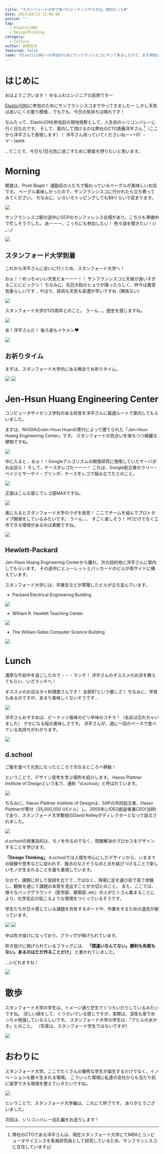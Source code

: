 ```yaml
---
title: "スタンフォード大学で食べたピーナッツサラダは、格別だった♥"
date: 2017/03/21 12:00:00
postid: ""
tag:
  - Elastic{ON}
  - DesignThinking
category:
  - Culture
author: 前原応光
featured: false
lede: "Elastic{ON}への参加のためにサンフランシスコにやって来ましたので、まず現地レポートをお届けします！"
---
```


# はじめに

おはようございます！
ゆるふわエンジニアの前原ですー

[Elastic{ON}](https://www.elastic.co/elasticon)に参加のためにサンフランシスコまでやってきましたー
しかし天気はあいにくの曇り模様...
でもでも、今日の気持ちは晴れです！

なんたって、Elastic{ON}参加前の現地視察として、人生初のシリコンバレーに行く日なのです。
そして、案内して頂けるのは弊社のCTO斎藤洋平さん [^1]（ここから洋平さんで表現します）！
洋平さん待っていてくださいねー✧+(0ﾟ・∀・)wktk

 [^1]: 弊社のCTOである洋平さんは、現在スタンフォード大学にてMBAとコンピュータサイエンスを客員研究員として研究しているため、サンフランシスコに在住しています

...てことで、今日も1日元気に過ごすために朝食を摂りたいと思います。

# Morning

朝食は、Posh Bagel！
通勤前の人たちで賑わっているベーグルが美味しいお店です。
ベーグル美味しかったので、サンフランシスコに行かれたら立ち寄ってみてください。
ちなみに、いろいろトッピングしても$8ぐらいで収まります。

<img src="/images/20170321/photo_20170321_01.jpeg" loading="lazy">

サンフランシスコ駅の途中にGCPのカンファレンス会場があり、こちらも準備中で忙しそうでした。
あーーー、こっちにも参加したい！ 色々話を聞きたい！(ﾉ_-｡)


<img src="/images/20170321/photo_20170321_02.jpeg" loading="lazy">

## スタンフォード大学到着

これから洋平さんに会いに行くため、スタンフォード大学へ！

おぉ！！めっちゃいい天気だぁーーー！！
サンフランシスコと天候が違いすぎることにビックリ！
ちなみに、先日大粒のヒョウが降ったらしく、昨今は異常気象らしいです...
やはり、技術も天気も変遷が早いですね（関係ない）


<img src="/images/20170321/photo_20170321_03.jpeg" loading="lazy">

スタンフォード大学が125周年とのこと。
うーん...。歴史を感じますね。

<img src="/images/20170321/photo_20170321_04.jpeg" loading="lazy">

あ！洋平さんだ！
後ろ姿もイケメン♥

<img src="/images/20170321/photo_20170321_05.jpeg" loading="lazy">

## お祈りタイム

まずは、スタンフォード大学内にある教会でお祈りタイム。

<img src="/images/20170321/photo_20170321_06.jpeg" loading="lazy">

<img src="/images/20170321/photo_20170321_07.jpg" loading="lazy">


# Jen-Hsun Huang Engineering Center

コンピュータサイセンス学科のある校舎を洋平さんに最適ルートで案内してもらいました。

まずは、NVIDIAのJen-Hsun Huanの寄付によって建てられた「Jen-Hsun Huang Engineering Center」です。
スタンフォードの色合いを保ちつつ綺麗な建物ですね。

<img src="/images/20170321/photo_20170321_08.jpeg" loading="lazy">

中に入ると...
おぉ！！Googleアルゴリズムの開発研究に使用していたサーバがお出迎え！
そして、ケースがレゴだーーー！
これは、Google創立者のラリー・ペイジとサーゲイ・ブリンが、ケースをレゴで組み立てたとのこと。

<img src="/images/20170321/photo_20170321_09.jpeg" loading="lazy">

正面はこんな感じでレゴ感MAXですね。

<img src="/images/20170321/photo_20170321_10.jpeg" loading="lazy">

奥に入るとスタンフォード大学のラボを発見！
ここでチームを組んでプロトタイプ開発をしているみたいです。
うーん...、	すごく楽しそう！
PCだけでなく工作できる環境があるのは素敵ですね。

<img src="/images/20170321/photo_20170321_11.jpeg" loading="lazy">


## Hewlett-Packard

Jen-Hsun Huang Engineering Centerから離れ、次の目的地に洋平さんに案内してもらいます。
その途中にヒューレットとパッカードのビルが両サイドに構えています。

スタンフォード大学には、卒業生などが寄贈したビルが立ち並んでいます。

* Packard Electrical Engineering Building
<img src="/images/20170321/photo_20170321_12.jpeg" loading="lazy">

* William R. Hewlett Teaching Center
<img src="/images/20170321/photo_20170321_13.jpeg" loading="lazy">

* The William Gates Computer Science Building
<img src="/images/20170321/photo_20170321_14.jpeg" loading="lazy">


# Lunch

濃厚な午前中を過ごしたので・・・ランチ！
洋平さんのオススメのお店を教えてもらい、いざランチへ！

オススメのお店はタイ料理屋さんです！
全部$7という優しさ！
ちなみに、学食もあるのですが、あまり美味しくないそうです...

<img src="/images/20170321/photo_20170321_15.jpeg" loading="lazy">

洋平さんおすすめは、ピーナッツ風味のピリ辛味のコチラ！（名前は忘れちゃいました）
クセになる程の美味しさです。
洋平さんが、週に一回のペースで食べている気持ちがわかります。

<img src="/images/20170321/photo_20170321_16.jpeg" loading="lazy">

## d.school

ご飯を食べて元気になったところで次なるところへ移動！

ということで、デザイン思考を学ぶ場所を紹介します。
Hasso Plattner Institute of Designという名で、通称「d.school」と呼ばれています。

<img src="/images/20170321/photo_20170321_17.jpeg" loading="lazy">

ちなみに、Hasso Plattner Institute of Designは、SAPの共同設立者、Hasso Plattnerが寄付（35,000,000 USドル）し、2005年にIDEO創設者兼CEO(当時)であり、スタンフォード大学教授のDavid Kelleyがディレクターとなって設立されました。

<img src="/images/20170321/photo_20170321_18.jpeg" loading="lazy">

d.schoolの授業目的は、モノを作るのでなく、問題解決のプロセスをデザインすることを学びます。

**「Design Thinking」**
d.schoolでは人間を中心にしたデザインから、いままでの経験や思考などに捉われず、接点のなさそうな点と点を結びつけることで新しいモノが生まれることを最も重視しています。

なので、課題に対して仮説を立てて...ではなく、現場に足を運び目で見て体験し、観察を通じて課題の本質を見出すことが大切とのこと。
また、ここでは、様々なバックグラウンド（医学部、建築部..etc）の人がたくさん集まることにより、化学反応が起こるような環境をつくっているそうです。

学生たちが日々感じている課題を共有するボードや、作業をするための道具が揃っています。

<img src="/images/20170321/photo_20170321_19.jpeg" loading="lazy">

<img src="/images/20170321/photo_20170321_20.jpeg" loading="lazy">

中は吹き抜けになっており、フラッグが掲げられています。

吹き抜けに掲げられているフラッグには、
**「間違いなんてない。勝利も失敗もない。あるのはただ作ることだけ」**
と書かれていました。

...シビれますね！

<img src="/images/20170321/photo_20170321_21.jpeg" loading="lazy">


# 散歩

スタンフォード大学の学生は、イメージ通り芝生でくつろいだりしているみたいですね。
涼しい顔をして、くつろいでいる感じですが、実際は、深夜も家でめっちゃ勉強しているらしいです。
スタンフォード大学の学生は、「アヒルの水かき」とのこと。
（写真は、スタンフォード学生ではないですが）


<img src="/images/20170321/photo_20170321_22.jpeg" loading="lazy">


# おわりに

スタンフォード大学。ここでたくさんの優秀な学生が誕生するだけでなく、イノベーションも数々生まれる環境。
こういった環境に私達の会社からも当たり前に留学できる環境を整えていきたいですね。

<img src="/images/20170321/photo_20170321_23.jpeg" loading="lazy">

ということで、スタンフォード大学編は、これにて終了です。
ありがとうございました。

次回は、シリコンバレー巡礼編をお送りします！
